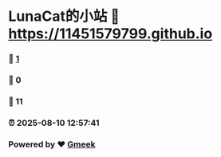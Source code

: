 # LunaCat的小站 :link: https://11451579799.github.io 
### :page_facing_up: [1](https://11451579799.github.io/tag.html) 
### :speech_balloon: 0 
### :hibiscus: 11 
### :alarm_clock: 2025-08-10 12:57:41 
### Powered by :heart: [Gmeek](https://github.com/Meekdai/Gmeek)
